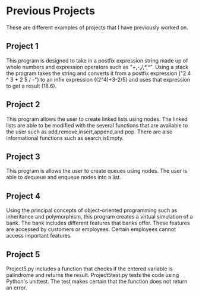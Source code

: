 # Previous Projects
These are different examples of projects that I have previously worked on.
## Project 1
This program is designed to take in a postfix expression string made up of whole numbers and expression operators such as "+,-,/,*,^". Using a stack the program takes the string and converts it from a postfix expression ("2 4 ^ 3 + 2 5 / -") to an infix expression ((2^4)+3-2/5) and uses that expression to get a result (18.6).
## Project 2
This program allows the user to create linked lists using nodes. The linked lists are able to be modified with the several functions that are available to the user such as add,remove,insert,append,and pop. There are also informational functions such as search,isEmpty.
## Project 3
This program is allows the user to create queues using nodes. The user is able to dequeue and enqueue nodes into a list.
## Project 4
Using the principal concepts of object-oriented programming such as inheritance and polymorphism, this program creates a virtual simulation of a bank. The bank includes different features that banks offer. These features are accessed by customers or employees. Certain employees cannot access important features.
## Project 5
Project5.py includes a function that checks if the entered variable is palindrome and returns the result. Project5test.py tests the code using Python's unittest. The test makes certain that the function does not return an error. 
